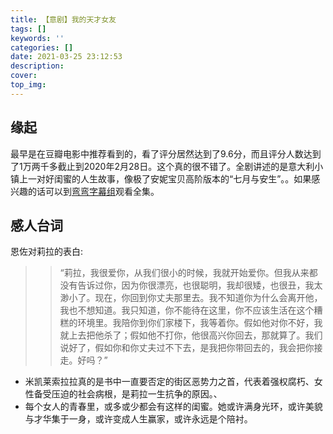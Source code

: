 ```yaml
---
title: 【意剧】我的天才女友
tags: []
keywords: ''
categories: []
date: 2021-03-25 23:12:53
description:
cover:
top_img:
---
```




## 缘起

最早是在豆瓣电影中推荐看到的，看了评分居然达到了9.6分，而且评分人数达到了1万两千多截止到2020年2月28日。这个真的很不错了。全剧讲述的是意大利小镇上一对好闺蜜的人生故事，像极了安妮宝贝高阶版本的“七月与安生”。。如果感兴趣的话可以到[弯弯字幕组](http://wanwansub.com/info/343)观看全集。

## 感人台词

恩佐对莉拉的表白:
>> “莉拉，我很爱你，从我们很小的时候，我就开始爱你。但我从来都没有告诉过你，因为你很漂亮，也很聪明，我却很矮，也很丑，我太渺小了。现在，你回到你丈夫那里去。我不知道你为什么会离开他，我也不想知道。我只知道，你不能待在这里，你不应该生活在这个糟糕的环境里。我陪你到你们家楼下，我等着你。假如他对你不好，我就上去把他杀了；假如他不打你，他很高兴你回去，那就算了。我们说好了，假如你和你丈夫过不下去，是我把你带回去的，我会把你接走。好吗？”

- 米凯莱索拉拉真的是书中一直要否定的街区恶势力之首，代表着强权腐朽、女性备受压迫的社会病根，是莉拉一生抗争的原因。、
- 每个女人的青春里，或多或少都会有这样的闺蜜。她或许满身光环，或许美貌与才华集于一身，或许变成人生赢家，或许永远是个陪衬。
